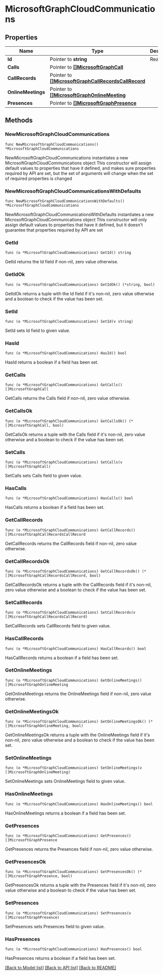 # MicrosoftGraphCloudCommunications

## Properties

Name | Type | Description | Notes
------------ | ------------- | ------------- | -------------
**Id** | Pointer to **string** | Read-only. | [optional] 
**Calls** | Pointer to [**[]MicrosoftGraphCall**](MicrosoftGraphCall.md) |  | [optional] 
**CallRecords** | Pointer to [**[]MicrosoftGraphCallRecordsCallRecord**](MicrosoftGraphCallRecordsCallRecord.md) |  | [optional] 
**OnlineMeetings** | Pointer to [**[]MicrosoftGraphOnlineMeeting**](MicrosoftGraphOnlineMeeting.md) |  | [optional] 
**Presences** | Pointer to [**[]MicrosoftGraphPresence**](MicrosoftGraphPresence.md) |  | [optional] 

## Methods

### NewMicrosoftGraphCloudCommunications

`func NewMicrosoftGraphCloudCommunications() *MicrosoftGraphCloudCommunications`

NewMicrosoftGraphCloudCommunications instantiates a new MicrosoftGraphCloudCommunications object
This constructor will assign default values to properties that have it defined,
and makes sure properties required by API are set, but the set of arguments
will change when the set of required properties is changed

### NewMicrosoftGraphCloudCommunicationsWithDefaults

`func NewMicrosoftGraphCloudCommunicationsWithDefaults() *MicrosoftGraphCloudCommunications`

NewMicrosoftGraphCloudCommunicationsWithDefaults instantiates a new MicrosoftGraphCloudCommunications object
This constructor will only assign default values to properties that have it defined,
but it doesn't guarantee that properties required by API are set

### GetId

`func (o *MicrosoftGraphCloudCommunications) GetId() string`

GetId returns the Id field if non-nil, zero value otherwise.

### GetIdOk

`func (o *MicrosoftGraphCloudCommunications) GetIdOk() (*string, bool)`

GetIdOk returns a tuple with the Id field if it's non-nil, zero value otherwise
and a boolean to check if the value has been set.

### SetId

`func (o *MicrosoftGraphCloudCommunications) SetId(v string)`

SetId sets Id field to given value.

### HasId

`func (o *MicrosoftGraphCloudCommunications) HasId() bool`

HasId returns a boolean if a field has been set.

### GetCalls

`func (o *MicrosoftGraphCloudCommunications) GetCalls() []MicrosoftGraphCall`

GetCalls returns the Calls field if non-nil, zero value otherwise.

### GetCallsOk

`func (o *MicrosoftGraphCloudCommunications) GetCallsOk() (*[]MicrosoftGraphCall, bool)`

GetCallsOk returns a tuple with the Calls field if it's non-nil, zero value otherwise
and a boolean to check if the value has been set.

### SetCalls

`func (o *MicrosoftGraphCloudCommunications) SetCalls(v []MicrosoftGraphCall)`

SetCalls sets Calls field to given value.

### HasCalls

`func (o *MicrosoftGraphCloudCommunications) HasCalls() bool`

HasCalls returns a boolean if a field has been set.

### GetCallRecords

`func (o *MicrosoftGraphCloudCommunications) GetCallRecords() []MicrosoftGraphCallRecordsCallRecord`

GetCallRecords returns the CallRecords field if non-nil, zero value otherwise.

### GetCallRecordsOk

`func (o *MicrosoftGraphCloudCommunications) GetCallRecordsOk() (*[]MicrosoftGraphCallRecordsCallRecord, bool)`

GetCallRecordsOk returns a tuple with the CallRecords field if it's non-nil, zero value otherwise
and a boolean to check if the value has been set.

### SetCallRecords

`func (o *MicrosoftGraphCloudCommunications) SetCallRecords(v []MicrosoftGraphCallRecordsCallRecord)`

SetCallRecords sets CallRecords field to given value.

### HasCallRecords

`func (o *MicrosoftGraphCloudCommunications) HasCallRecords() bool`

HasCallRecords returns a boolean if a field has been set.

### GetOnlineMeetings

`func (o *MicrosoftGraphCloudCommunications) GetOnlineMeetings() []MicrosoftGraphOnlineMeeting`

GetOnlineMeetings returns the OnlineMeetings field if non-nil, zero value otherwise.

### GetOnlineMeetingsOk

`func (o *MicrosoftGraphCloudCommunications) GetOnlineMeetingsOk() (*[]MicrosoftGraphOnlineMeeting, bool)`

GetOnlineMeetingsOk returns a tuple with the OnlineMeetings field if it's non-nil, zero value otherwise
and a boolean to check if the value has been set.

### SetOnlineMeetings

`func (o *MicrosoftGraphCloudCommunications) SetOnlineMeetings(v []MicrosoftGraphOnlineMeeting)`

SetOnlineMeetings sets OnlineMeetings field to given value.

### HasOnlineMeetings

`func (o *MicrosoftGraphCloudCommunications) HasOnlineMeetings() bool`

HasOnlineMeetings returns a boolean if a field has been set.

### GetPresences

`func (o *MicrosoftGraphCloudCommunications) GetPresences() []MicrosoftGraphPresence`

GetPresences returns the Presences field if non-nil, zero value otherwise.

### GetPresencesOk

`func (o *MicrosoftGraphCloudCommunications) GetPresencesOk() (*[]MicrosoftGraphPresence, bool)`

GetPresencesOk returns a tuple with the Presences field if it's non-nil, zero value otherwise
and a boolean to check if the value has been set.

### SetPresences

`func (o *MicrosoftGraphCloudCommunications) SetPresences(v []MicrosoftGraphPresence)`

SetPresences sets Presences field to given value.

### HasPresences

`func (o *MicrosoftGraphCloudCommunications) HasPresences() bool`

HasPresences returns a boolean if a field has been set.


[[Back to Model list]](../README.md#documentation-for-models) [[Back to API list]](../README.md#documentation-for-api-endpoints) [[Back to README]](../README.md)


